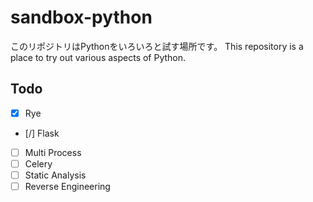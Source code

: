 # sandbox-python

このリポジトリはPythonをいろいろと試す場所です。
This repository is a place to try out various aspects of Python.

## Todo
- [x] Rye
- [/] Flask
- [ ] Multi Process
- [ ] Celery
- [ ] Static Analysis
- [ ] Reverse Engineering
